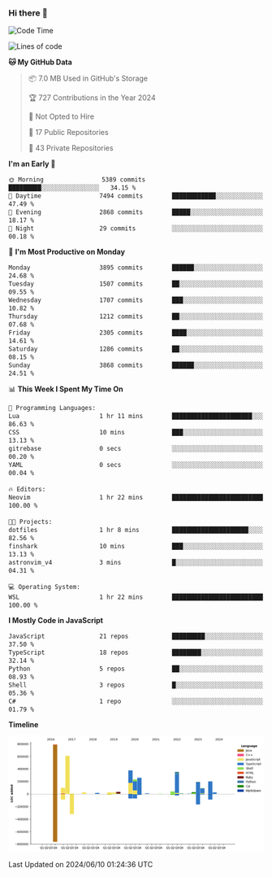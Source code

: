 ### Hi there 👋

<!--
**Clumsy-Coder/Clumsy-Coder** is a ✨ _special_ ✨ repository because its `README.md` (this file) appears on your GitHub profile.

Here are some ideas to get you started:

- 🔭 I’m currently working on ...
- 🌱 I’m currently learning ...
- 👯 I’m looking to collaborate on ...
- 🤔 I’m looking for help with ...
- 💬 Ask me about ...
- 📫 How to reach me: ...
- 😄 Pronouns: ...
- ⚡ Fun fact: ...
-->

<!-- anmol098/waka-readme-stats -->
<!--START_SECTION:waka-->
![Code Time](http://img.shields.io/badge/Code%20Time-793%20hrs%2034%20mins-blue)

![Lines of code](https://img.shields.io/badge/From%20Hello%20World%20I%27ve%20Written-3.4%20million%20lines%20of%20code-blue)

**🐱 My GitHub Data** 

> 📦 7.0 MB Used in GitHub's Storage 
 > 
> 🏆 727 Contributions in the Year 2024
 > 
> 🚫 Not Opted to Hire
 > 
> 📜 17 Public Repositories 
 > 
> 🔑 43 Private Repositories 
 > 
**I'm an Early 🐤** 

```text
🌞 Morning                5389 commits        █████████░░░░░░░░░░░░░░░░   34.15 % 
🌆 Daytime                7494 commits        ████████████░░░░░░░░░░░░░   47.49 % 
🌃 Evening                2868 commits        █████░░░░░░░░░░░░░░░░░░░░   18.17 % 
🌙 Night                  29 commits          ░░░░░░░░░░░░░░░░░░░░░░░░░   00.18 % 
```
📅 **I'm Most Productive on Monday** 

```text
Monday                   3895 commits        ██████░░░░░░░░░░░░░░░░░░░   24.68 % 
Tuesday                  1507 commits        ██░░░░░░░░░░░░░░░░░░░░░░░   09.55 % 
Wednesday                1707 commits        ███░░░░░░░░░░░░░░░░░░░░░░   10.82 % 
Thursday                 1212 commits        ██░░░░░░░░░░░░░░░░░░░░░░░   07.68 % 
Friday                   2305 commits        ████░░░░░░░░░░░░░░░░░░░░░   14.61 % 
Saturday                 1286 commits        ██░░░░░░░░░░░░░░░░░░░░░░░   08.15 % 
Sunday                   3868 commits        ██████░░░░░░░░░░░░░░░░░░░   24.51 % 
```


📊 **This Week I Spent My Time On** 

```text
💬 Programming Languages: 
Lua                      1 hr 11 mins        ██████████████████████░░░   86.63 % 
CSS                      10 mins             ███░░░░░░░░░░░░░░░░░░░░░░   13.13 % 
gitrebase                0 secs              ░░░░░░░░░░░░░░░░░░░░░░░░░   00.20 % 
YAML                     0 secs              ░░░░░░░░░░░░░░░░░░░░░░░░░   00.04 % 

🔥 Editors: 
Neovim                   1 hr 22 mins        █████████████████████████   100.00 % 

🐱‍💻 Projects: 
dotfiles                 1 hr 8 mins         █████████████████████░░░░   82.56 % 
finshark                 10 mins             ███░░░░░░░░░░░░░░░░░░░░░░   13.13 % 
astronvim_v4             3 mins              █░░░░░░░░░░░░░░░░░░░░░░░░   04.31 % 

💻 Operating System: 
WSL                      1 hr 22 mins        █████████████████████████   100.00 % 
```

**I Mostly Code in JavaScript** 

```text
JavaScript               21 repos            █████████░░░░░░░░░░░░░░░░   37.50 % 
TypeScript               18 repos            ████████░░░░░░░░░░░░░░░░░   32.14 % 
Python                   5 repos             ██░░░░░░░░░░░░░░░░░░░░░░░   08.93 % 
Shell                    3 repos             █░░░░░░░░░░░░░░░░░░░░░░░░   05.36 % 
C#                       1 repo              ░░░░░░░░░░░░░░░░░░░░░░░░░   01.79 % 
```



**Timeline**

![Lines of Code chart](https://raw.githubusercontent.com/Clumsy-Coder/Clumsy-Coder/main/assets/bar_graph.png)


 Last Updated on 2024/06/10 01:24:36 UTC
<!--END_SECTION:waka-->
